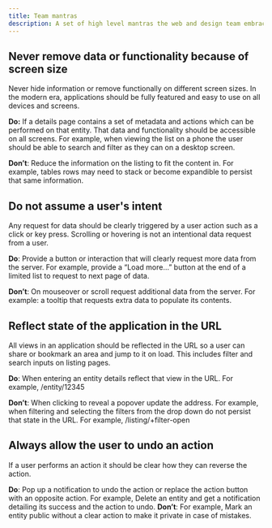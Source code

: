 ```yaml
---
title: Team mantras
description: A set of high level mantras the web and design team embrace
---
```


## Never remove data or functionality because of screen size

Never hide information or remove functionally on different screen sizes. In the modern era, applications should be fully featured and easy to use on all devices and screens.

**Do:** If a details page contains a set of metadata and actions which can be performed on that entity. That data and functionality should be accessible on all screens.
For example, when viewing the list on a phone the user should be able to search and filter as they can on a desktop screen.

**Don’t**: Reduce the information on the listing to fit the content in.
For example, tables rows may need to stack or become expandible to persist that same information.

## Do not assume a user's intent

Any request for data should be clearly triggered by a user action such as a click or key press. Scrolling or hovering is not an intentional data request from a user.

**Do**: Provide a button or interaction that will clearly request more data from the server.
For example, provide a “Load more…” button at the end of a limited list to request to next page of data.

**Don’t**: On mouseover or scroll request additional data from the server.
For example: a tooltip that requests extra data to populate its contents.

## Reflect state of the application in the URL

All views in an application should be reflected in the URL so a user can share or bookmark an area and jump to it on load. This includes filter and search inputs on listing pages.

**Do**: When entering an entity details reflect that view in the URL.
For example, /entity/12345

**Don’t**: When clicking to reveal a popover update the address. For example, when filtering and selecting the filters from the drop down do not persist that state in the URL.
For example, /listing/+filter-open

## Always allow the user to undo an action

If a user performs an action it should be clear how they can reverse the action.

**Do**: Pop up a notification to undo the action or replace the action button with an opposite action.
For example, Delete an entity and get a notification detailing its success and the action to undo.
**Don’t**:
For example, Mark an entity public without a clear action to make it private in case of mistakes.
